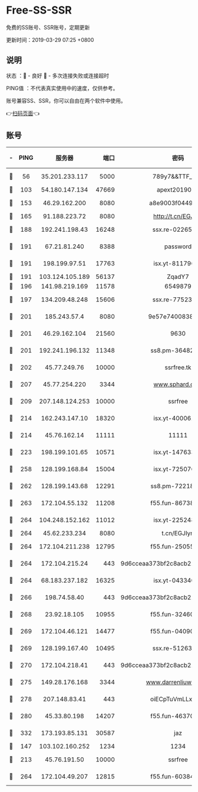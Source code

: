 # Free-SS-SSR

免费的SS账号、SSR账号，定期更新

更新时间：2019-03-29 07:25 +0800

## 说明

状态     ：🙂 - 良好 🙁 - 多次连接失败或连接超时

PING值   ：不代表真实使用中的速度，仅供参考。

账号兼容SS、SSR，你可以自由在两个软件中使用。

👉[扫码页面](https://liesauer.github.io/Free-SS-SSR/)👈

## 账号

|-|PING|服务器|端口|密码|加密方式|区域|
|:----:|:----:|:-----:|-----:|:----:|:----:|:----:|
|🙂|56|35.201.233.117|5000|789y7&&TTF_+><|aes-256-cfb|US|
|🙂|103|54.180.147.134|47669|apext2019001|chacha20|KR|
|🙂|153|46.29.162.200|8080|a8e9003f0449cea5|chacha20-ietf|RU|
|🙂|165|91.188.223.72|8080|http://t.cn/EGJIyrl|rc4-md5|RU|
|🙂|188|192.241.198.43|16248|ssx.re-02265507|aes-256-cfb|US|
|🙂|191|67.21.81.240|8388|password|aes-256-cfb|US|
|🙂|191|198.199.97.51|17763|isx.yt-81179662|aes-256-cfb|US|
|🙂|191|103.124.105.189|56137|ZqadY7|chacha20|US|
|🙂|196|141.98.219.169|11578|6549879|chacha20|US|
|🙂|197|134.209.48.248|15606|ssx.re-77523677|aes-256-cfb|US|
|🙂|201|185.243.57.4|8080|9e57e7400838a01e|chacha20-ietf|US|
|🙂|201|46.29.162.104|21560|9630|aes-128-ctr|RU|
|🙂|201|192.241.196.132|11348|ss8.pm-36482567|aes-256-cfb|US|
|🙂|202|45.77.249.76|10000|ssrfree.tk|aes-256-cfb|SG|
|🙂|207|45.77.254.220|3344|www.sphard.com|aes-256-cfb|SG|
|🙂|209|207.148.124.253|10000|ssrfree|aes-256-cfb|SG|
|🙂|214|162.243.147.10|18320|isx.yt-40006100|aes-256-cfb|US|
|🙂|214|45.76.162.14|11111|11111|aes-256-cfb|SG|
|🙂|223|198.199.101.65|10571|isx.yt-14763389|aes-256-cfb|US|
|🙂|258|128.199.168.84|15004|isx.yt-72507623|aes-256-cfb|SG|
|🙂|262|128.199.143.68|12291|ss8.pm-72218941|aes-256-cfb|SG|
|🙂|263|172.104.55.132|11208|f55.fun-86738977|aes-256-cfb|SG|
|🙂|264|104.248.152.162|11012|isx.yt-22524807|aes-256-cfb|SG|
|🙂|264|45.62.233.234|8080|t.cn/EGJIyrl|rc4-md5|CA|
|🙂|264|172.104.211.238|12795|f55.fun-25055177|aes-256-cfb|US|
|🙂|264|172.104.215.24|443|9d6cceaa373bf2c8acb22e60b6a58be6|aes-256-cfb|US|
|🙂|264|68.183.237.182|16325|isx.yt-04334006|aes-256-cfb|SG|
|🙂|266|198.74.58.40|443|9d6cceaa373bf2c8acb22e60b6a58be6|aes-256-cfb|US|
|🙂|268|23.92.18.105|10955|f55.fun-32460118|aes-256-cfb|US|
|🙂|269|172.104.46.121|14477|f55.fun-04090442|aes-256-cfb|SG|
|🙂|269|128.199.167.40|10495|ssx.re-51263032|aes-256-cfb|SG|
|🙂|270|172.104.218.41|443|9d6cceaa373bf2c8acb22e60b6a58be6|aes-256-cfb|US|
|🙂|275|149.28.176.168|3344|www.darrenliuwei.com|aes-256-cfb|AU|
|🙂|278|207.148.83.41|443|oiECpTuVmLLxk4Ts|aes-256-cfb|AU|
|🙂|280|45.33.80.198|14207|f55.fun-46370894|aes-256-cfb|US|
|🙂|332|173.193.85.131|30587|jaz|aes-256-cfb|US|
|🙂|147|103.102.160.252|1234|1234|rc4-md5|JP|
|🙂|213|45.76.191.50|10000|ssrfree|aes-256-cfb|SG|
|🙂|264|172.104.49.207|12815|f55.fun-60384843|aes-256-cfb|SG|
